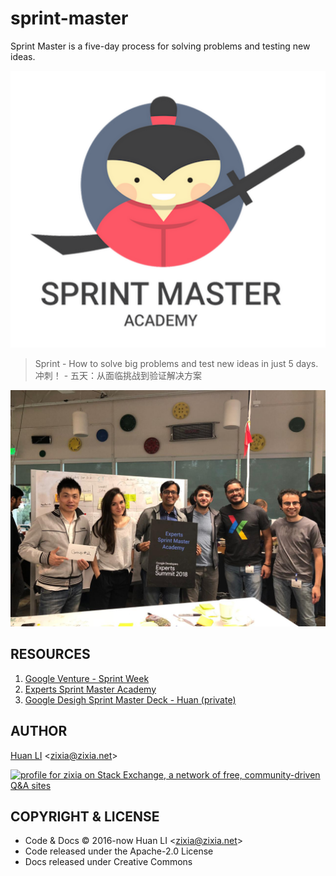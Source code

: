 # sprint-master

Sprint Master is a five-day process for solving problems and testing new ideas.

![Google Experts Sprint Master Academy](docs/images/sprint-master-academy.png)

> Sprint - How to solve big problems and test new ideas in just 5 days.  
> 冲刺！ - 五天：从面临挑战到验证解决方案

![Google Experts Sprint Master Academy](docs/images/google-experts-sprint-master-academy-2018.jpg)

## RESOURCES

1. [Google Venture - Sprint Week](https://library.gv.com/sprint-week-set-the-stage-99f2f29ce0e7)
1. [Experts Sprint Master Academy](https://events.withgoogle.com/experts-sprint-master-academy/)
1. [Google Desigh Sprint Master Deck - Huan (private)](https://docs.google.com/presentation/d/1p1F3BMdyeZOwLUb6m9zJD_l0G6U16NQDjq-CXp9q27U)

## AUTHOR

[Huan LI](http://linkedin.com/in/zixia) \<zixia@zixia.net\>

<a href="https://stackexchange.com/users/265499">
  <img src="https://stackexchange.com/users/flair/265499.png" width="208" height="58" alt="profile for zixia on Stack Exchange, a network of free, community-driven Q&amp;A sites" title="profile for zixia on Stack Exchange, a network of free, community-driven Q&amp;A sites">
</a>

## COPYRIGHT & LICENSE

* Code & Docs © 2016-now Huan LI \<zixia@zixia.net\>
* Code released under the Apache-2.0 License
* Docs released under Creative Commons

